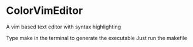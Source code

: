 # ColorVimEditor
A vim based text editor with syntax highlighting

Type make in the terminal to generate the executable
Just run the makefile
